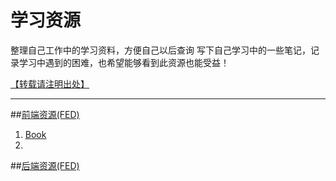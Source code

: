 学习资源
==============================
整理自己工作中的学习资料，方便自己以后查询
写下自己学习中的一些笔记，记录学习中遇到的困难，也希望能够看到此资源也能受益！

[【转载请注明出处】](https://github.com/bluemsn "bluemsn")


****

##[前端资源(FED)](./Frontend-res/README.md)  
1. [Book]()
2. 



##[后端资源(FED)](./Backend-res/README.md) 
  

 
